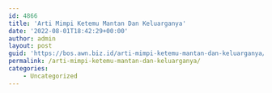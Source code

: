 ```yaml
---
id: 4866
title: 'Arti Mimpi Ketemu Mantan Dan Keluarganya'
date: '2022-08-01T18:42:29+00:00'
author: admin
layout: post
guid: 'https://bos.awn.biz.id/arti-mimpi-ketemu-mantan-dan-keluarganya/'
permalink: /arti-mimpi-ketemu-mantan-dan-keluarganya/
categories:
    - Uncategorized
---
```


